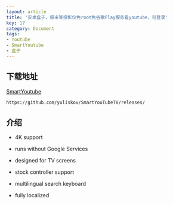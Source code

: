 ```yaml
---
layout: article
title: '安卓盒子，极米等投影仪免root免谷歌Play服务看youtube，可登录'
key: 17
category: Document
tags:
- Youtube
- SmartYoutube
- 盒子
---
```


## 下载地址

[SmartYoutube](https://github.com/yuliskov/SmartYouTubeTV/releases/)

```bash
https://github.com/yuliskov/SmartYouTubeTV/releases/
```

## 介绍

- 4K support

- runs without Google Services

- designed for TV screens

- stock controller support

- multilingual search keyboard

- fully localized


